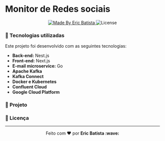 # Monitor de Redes sociais

<p align="center">
  <a href="https://eric-batsta.github.io">
    <img alt="Made By Eric Batista" src="https://img.shields.io/badge/made%20by-Eric Batista-blue">
  </a>
  <img alt="License" src="https://img.shields.io/badge/license-MIT-blue">
</p>

### :hammer: Tecnologias utilizadas

Este projeto foi desenvolvido com as seguintes tecnologias:

* **Back-end:** Nest.js
* **Front-end:** Next.js
* **E-mail microservice:** Go
* **Apache Kafka**
* **Kafka Connect**
* **Docker e Kubernetes**
* **Confluent Cloud**
* **Google Cloud Platform**

### :muscle: Projeto

### :memo: Licença

---

<p align="center">Feito com ❤️ por <strong>Eric Batista :wave: </p>

